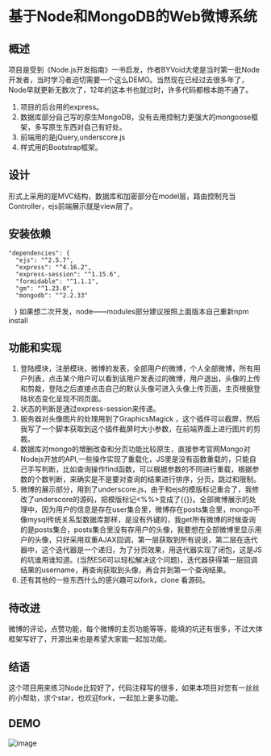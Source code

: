 # 基于Node和MongoDB的Web微博系统

## 概述
 项目是受到《Node.js开发指南》一书启发，作者BYVoid大佬是当时第一批Node开发者，当时学习者迫切需要一个这么DEMO。当然现在已经过去很多年了，Node早就更新无数次了，12年的这本书也就过时，许多代码都根本跑不通了。
 1. 项目的后台用的express。
 2. 数据库部分自己写的原生MongoDB，没有去用控制力更强大的mongoose框架，多写原生东西对自己有好处。
 3. 前端用的是jQuery,underscore.js
 4. 样式用的Bootstrap框架。
 
## 设计
 形式上采用的是MVC结构，数据库和加密部分在model层，路由控制充当Controller，ejs前端展示就是view层了。
 
## 安装依赖
    "dependencies": {
      "ejs": "^2.5.7",
      "express": "^4.16.2",
      "express-session": "^1.15.6",
      "formidable": "^1.1.1",
      "gm": "^1.23.0",
      "mongodb": "^2.2.33"
    }
如果想二次开发，node——modules部分建议按照上面版本自己重新npm install

## 功能和实现
 1. 登陆模块，注册模块，微博的发表，全部用户的微博，个人全部微博，所有用户列表，点击某个用户可以看到该用户发表过的微博，用户退出，头像的上传和剪裁，登陆之后直接点击自己的默认头像可进入头像上传页面，主页根据登陆状态变化呈现不同页面。
 2. 状态的判断是通过express-session来传递。
 3. 服务器对头像图片的处理用到了GraphicsMagick ，这个插件可以截屏，然后我写了一个脚本获取到这个插件截屏时大小参数，在前端界面上进行图片的剪裁。
 4. 数据库对mongo的增删改查和分页功能比较原生，直接参考官网Mongo对Nodejs开放的API,一些操作实现了重载化，JS里是没有函数重载的，只能自己手写判断，比如查询操作find函数，可以根据参数的不同进行重载，根据参数的个数判断，来确实是不是要对查询的结果进行排序，分页，跳过和限制。
 5. 微博的展示部分，用到了underscore.js，由于和ejs的模版标记重合了，我修改了underscore的源码，把模版标记<%%>变成了{{}}。全部微博展示的处理中，因为用户的信息是存在user集合里，微博存在posts集合里，mongo不像mysql传统关系型数据库那样，是没有外键的，我get所有微博的时候查询的是posts集合，posts集合里没有存用户的头像，我要想在全部微博里显示用户的头像，只好采用双重AJAX回调，第一层获取到所有说说，第二层在迭代器中，这个迭代器是一个递归，为了分页效果，用迭代器实现了闭包，这是JS的坑谁用谁知道。(当然ES6可以轻松解决这个问题)，迭代器获得第一层回调结果的username，再查询获取到头像，再合并到第一个查询结果。
 6. 还有其他的一些东西什么的感兴趣可以fork，clone 看源码。

## 待改进
 微博的评论，点赞功能，每个微博的主页功能等等，能填的坑还有很多，不过大体框架写好了，开源出来也是希望大家能一起加功能。
 
## 结语
这个项目用来练习Node比较好了，代码注释写的很多，如果本项目对您有一丝丝的小帮助，求个star，也欢迎fork，一起加上更多功能。

## DEMO
![image](https://github.com/ZhangMingZhao1/Node-microblogging-system/blob/master/demo.jpg)

 
